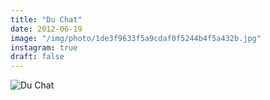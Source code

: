 ```yaml
---
title: "Du Chat"
date: 2012-06-19
image: "/img/photo/1de3f9633f5a9cdaf0f5244b4f5a432b.jpg"
instagram: true
draft: false
---
```


![Du Chat](/img/photo/1de3f9633f5a9cdaf0f5244b4f5a432b.jpg)
